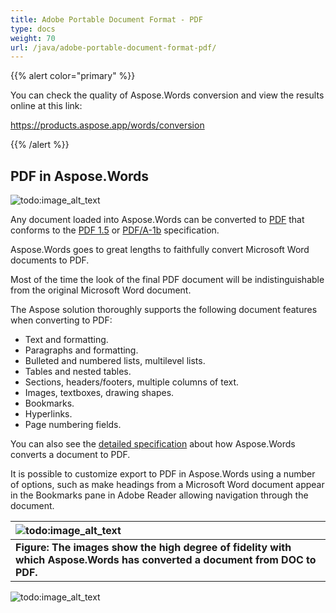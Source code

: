 ```yaml
---
title: Adobe Portable Document Format - PDF
type: docs
weight: 70
url: /java/adobe-portable-document-format-pdf/
---
```


{{% alert color="primary" %}} 

You can check the quality of Aspose.Words conversion and view the results online at this link:

<https://products.aspose.app/words/conversion>

{{% /alert %}} 


## PDF in Aspose.Words

![todo:image_alt_text](adobe-portable-document-format-pdf_1.png)

Any document loaded into Aspose.Words can be converted to [PDF](https://docs.fileformat.com/view/pdf/) that conforms to the [PDF 1.5](https://docs.fileformat.com/view/pdf/a/) or [PDF/A-1b](https://docs.fileformat.com/view/pdf/a/) specification.

Aspose.Words goes to great lengths to faithfully convert Microsoft Word documents to PDF.

Most of the time the look of the final PDF document will be indistinguishable from the original Microsoft Word document.

The Aspose solution thoroughly supports the following document features when converting to PDF:

- Text and formatting.
- Paragraphs and formatting.
- Bulleted and numbered lists, multilevel lists.
- Tables and nested tables.
- Sections, headers/footers, multiple columns of text.
- Images, textboxes, drawing shapes.
- Bookmarks.
- Hyperlinks.
- Page numbering fields.

You can also see the [detailed specification](https://docs.aspose.com/display/wordsnet/Document+Interoperability) about how Aspose.Words converts a document to PDF.

It is possible to customize export to PDF in Aspose.Words using a number of options, such as make headings from a Microsoft Word document appear in the Bookmarks pane in Adobe Reader allowing navigation through the document.

|![todo:image_alt_text](adobe-portable-document-format-pdf_2.png)|
| :- |
|**Figure: The images show the high degree of fidelity with which Aspose.Words has converted a document from DOC to PDF.**|



![todo:image_alt_text](adobe-portable-document-format-pdf_3.png)
